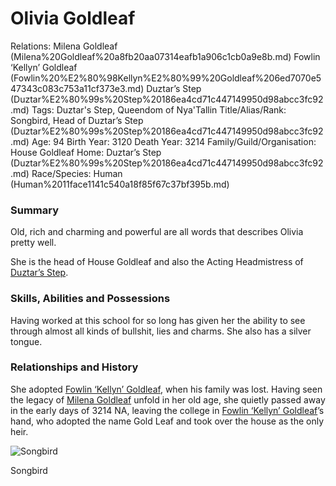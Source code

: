 # Olivia Goldleaf

Relations: Milena Goldleaf (Milena%20Goldleaf%20a8fb20aa07314eafb1a906c1cb0a9e8b.md) Fowlin ‘Kellyn’ Goldleaf (Fowlin%20%E2%80%98Kellyn%E2%80%99%20Goldleaf%206ed7070e547343c083c753a11cf373e3.md) Duztar’s Step (Duztar%E2%80%99s%20Step%20186ea4cd71c447149950d98abcc3fc92.md) 
Tags: Duztar's Step, Queendom of Nya'Tallin
Title/Alias/Rank: Songbird, Head of Duztar’s Step (Duztar%E2%80%99s%20Step%20186ea4cd71c447149950d98abcc3fc92.md) 
Age: 94
Birth Year: 3120
Death Year: 3214
Family/Guild/Organisation: House Goldleaf
Home: Duztar’s Step (Duztar%E2%80%99s%20Step%20186ea4cd71c447149950d98abcc3fc92.md) 
Race/Species: Human (Human%2011face1141c540a18f85f67c37bf395b.md)

### Summary

Old, rich and charming and powerful are all words that describes Olivia pretty well.

She is the head of House Goldleaf and also the Acting Headmistress of [Duztar’s Step](Duztar%E2%80%99s%20Step%20186ea4cd71c447149950d98abcc3fc92.md).

### Skills, Abilities and Possessions

Having worked at this school for so long has given her the ability to see through almost all kinds of bullshit, lies and charms. She also has a silver tongue.

### **Relationships and History**

She adopted [Fowlin ‘Kellyn’ Goldleaf](Fowlin%20%E2%80%98Kellyn%E2%80%99%20Goldleaf%206ed7070e547343c083c753a11cf373e3.md), when his family was lost. Having seen the legacy of [Milena Goldleaf](Milena%20Goldleaf%20a8fb20aa07314eafb1a906c1cb0a9e8b.md) unfold in her old age, she quietly passed away in the early days of 3214 NA, leaving the college in [Fowlin ‘Kellyn’ Goldleaf](Fowlin%20%E2%80%98Kellyn%E2%80%99%20Goldleaf%206ed7070e547343c083c753a11cf373e3.md)’s hand, who adopted the name Gold Leaf and took over the house as the only heir.

![Songbird](image%2084.png)

Songbird